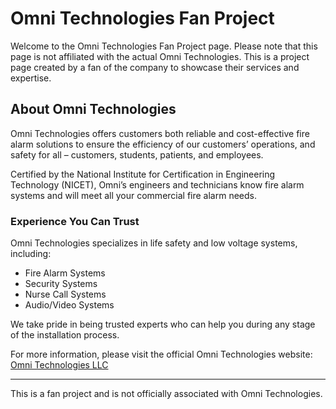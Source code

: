 # Omni Technologies Fan Project

Welcome to the Omni Technologies Fan Project page. Please note that this page is not affiliated with the actual Omni Technologies. This is a project page created by a fan of the company to showcase their services and expertise.

## About Omni Technologies

Omni Technologies offers customers both reliable and cost-effective fire alarm solutions to ensure the efficiency of our customers’ operations, and safety for all – customers, students, patients, and employees.

Certified by the National Institute for Certification in Engineering Technology (NICET), Omni’s engineers and technicians know fire alarm systems and will meet all your commercial fire alarm needs.

### Experience You Can Trust

Omni Technologies specializes in life safety and low voltage systems, including:

- Fire Alarm Systems
- Security Systems
- Nurse Call Systems
- Audio/Video Systems

We take pride in being trusted experts who can help you during any stage of the installation process.

For more information, please visit the official Omni Technologies website: [Omni Technologies LLC](https://www.omnitechnologiesllc.com/)

---

This is a fan project and is not officially associated with Omni Technologies.
